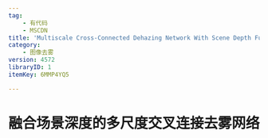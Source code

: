 ```yaml
---
tag:
    - 有代码
    - MSCDN
title: 'Multiscale Cross-Connected Dehazing Network With Scene Depth Fusion'
category:
    - 图像去雾
version: 4572
libraryID: 1
itemKey: 6MMP4YQ5

---
```

# 融合场景深度的多尺度交叉连接去雾网络
